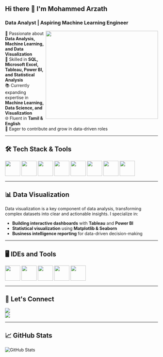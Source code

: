 ## Hi there 👋 I'm Mohammed Arzath

### Data Analyst | Aspiring Machine Learning Engineer

<img align="right" width="370" height="290" src="https://i.pinimg.com/originals/47/f0/34/47f0342cec72b800463bf003eac1257e.gif">

🔬 Passionate about **Data Analysis, Machine Learning, and Data Visualization**  
🔄 Skilled in **SQL, Microsoft Excel, Tableau, Power BI, and Statistical Analysis**  
📚 Currently expanding expertise in **Machine Learning, Data Science, and Visualization**  
🌐 Fluent in **Tamil & English**  
🌟 Eager to contribute and grow in data-driven roles  

---

## 🛠 Tech Stack & Tools

<img height="50" width="50" src="https://img.icons8.com/color/48/000000/python.png" /> <img height="50" width="50" src="https://img.icons8.com/color/48/000000/sql.png" /> <img height="50" width="50" src="https://img.icons8.com/color/48/000000/excel.png" /> <img height="50" width="50" src="https://img.icons8.com/color/48/000000/power-bi.png" /> <img height="50" width="50" src="https://img.icons8.com/color/48/000000/tableau-software.png" /> <img height="50" width="50" src="https://img.icons8.com/color/48/000000/pandas.png" /> <img height="50" width="50" src="https://img.icons8.com/color/48/000000/numpy.png" /> <img height="50" width="50" src="https://img.icons8.com/color/48/000000/matplotlib.png" />

---

## 📊 Data Visualization

Data visualization is a key component of data analysis, transforming complex datasets into clear and actionable insights. I specialize in:

- **Building interactive dashboards** with **Tableau** and **Power BI**  
- **Statistical visualization** using **Matplotlib & Seaborn**  
- **Business intelligence reporting** for data-driven decision-making  

---

## 🖥️ IDEs and Tools

<img height="50" width="50" src="https://img.icons8.com/color/48/000000/jupyter.png"/> <img height="50" width="50" src="https://img.icons8.com/color/48/000000/visual-studio-code-2019.png"/> <img height="50" width="50" src="https://img.icons8.com/color/48/000000/pycharm.png"/> <img height="50" width="50" src="https://img.icons8.com/color/48/000000/git.png"/> <img height="50" width="50" src="https://img.icons8.com/dusk/64/000000/anaconda.png"/>

---

## 🔗 Let's Connect

[<img src="https://img.shields.io/badge/LinkedIn-0077B5?style=for-the-badge&logo=linkedin&logoColor=white" />](https://www.linkedin.com/in/mohammed-arzath/)  
[<img src="https://img.shields.io/badge/GitHub-181717?style=for-the-badge&logo=github&logoColor=white" />](https://github.com/mohammed-arzath)

---

## 📈 GitHub Stats

![GitHub Stats](https://github-readme-stats.vercel.app/api?username=mohammed-arzath&theme=dark&show_icons=true)
